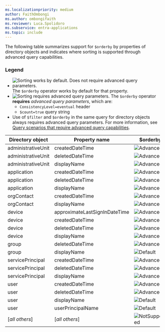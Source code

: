 ```yaml
---
ms.localizationpriority: medium
author: FaithOmbongi
ms.author: ombongifaith
ms.reviewer: Luca.Spolidoro
ms.subservice: entra-applications
ms.topic: include
---
```


<!-- The tables in this article are autogenerated. Manual updates will be overwritten in future updates.-->

The following table summarizes support for `$orderby` by properties of directory objects and indicates where sorting is supported through advanced query capabilities.

### Legend

+ ![Sorting works by default. Does not require advanced query parameters.](../images/yesandnosymbols/greencheck.svg) The `$orderby` operator works by default for that property.
+ ![Sorting requires advanced query parameters.](../images/yesandnosymbols/whitecheck-in-greencircle.svg) The `$orderby` operator **requires** *advanced query parameters*, which are:
  + `ConsistencyLevel=eventual` header
  + `$count=true` query string
+ Use of `$filter` and `$orderby` in the same query for directory objects always requires advanced query parameters. For more information, see [Query scenarios that require advanced query capabilities](#query-scenarios-that-require-advanced-query-capabilities).

| Directory object   | Property name                 | $orderby |
| ------------------ | ----------------------------- | -------- |
| administrativeUnit | createdDateTime               | ![Advanced][AQP] |
| administrativeUnit | deletedDateTime               | ![Advanced][AQP] |
| administrativeUnit | displayName                   | ![Advanced][AQP] |
| application        | createdDateTime               | ![Advanced][AQP] |
| application        | deletedDateTime               | ![Advanced][AQP] |
| application        | displayName                   | ![Advanced][AQP] |
| orgContact         | createdDateTime               | ![Advanced][AQP] |
| orgContact         | displayName                   | ![Advanced][AQP] |
| device             | approximateLastSignInDateTime | ![Advanced][AQP] |
| device             | createdDateTime               | ![Advanced][AQP] |
| device             | deletedDateTime               | ![Advanced][AQP] |
| device             | displayName                   | ![Advanced][AQP] |
| group              | deletedDateTime               | ![Advanced][AQP] |
| group              | displayName                   | ![Default][RDS] |
| servicePrincipal   | createdDateTime               | ![Advanced][AQP] |
| servicePrincipal   | deletedDateTime               | ![Advanced][AQP] |
| servicePrincipal   | displayName                   | ![Advanced][AQP] |
| user               | createdDateTime               | ![Advanced][AQP] |
| user               | deletedDateTime               | ![Advanced][AQP] |
| user               | displayName                   | ![Default][RDS] |
| user               | userPrincipalName             | ![Default][RDS] |
| [*all others*]     | [*all others*]                | ![NotSupported][NS]  |

[RDS]: ../images/yesandnosymbols/greencheck.svg "Default"
[AQP]: ../images/yesandnosymbols/whitecheck-in-greencircle.svg "Advanced"
[NS]: ../images/yesandnosymbols/no.svg "NotSupported"


